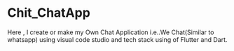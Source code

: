 # Chit_ChatApp
Here , I create or make my Own Chat Application i.e..We Chat(Similar to whatsapp) using visual code studio and tech stack using of Flutter and Dart.
